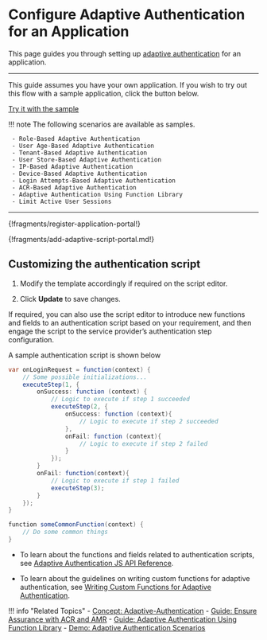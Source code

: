 # Configure Adaptive Authentication for an Application

This page guides you through setting up [adaptive authentication](../../concepts/authentication/adaptive-authentication) for an application. 

-----

This guide assumes you have your own application. If you wish to try out this flow with a sample application, click the button below. 

<a class="samplebtn_a" href="../../../quick-starts/adaptive-auth-overview"   rel="nofollow noopener">Try it with the sample</a>

!!! note
    The following scenarios are available as samples.

     - Role-Based Adaptive Authentication
     - User Age-Based Adaptive Authentication
     - Tenant-Based Adaptive Authentication
     - User Store-Based Adaptive Authentication
     - IP-Based Adaptive Authentication
     - Device-Based Adaptive Authentication
     - Login Attempts-Based Adaptive Authentication
     - ACR-Based Adaptive Authentication
     - Adaptive Authentication Using Function Library
     - Limit Active User Sessions

----

{!fragments/register-application-portal!}

{!fragments/add-adaptive-script-portal.md!}

## Customizing the authentication script

1. Modify the template accordingly if required on the script editor.

2. Click **Update** to save changes. 

If required, you can also use the script editor to introduce new functions and fields to an authentication script based on your requirement, and then engage the script to the service provider’s authentication step configuration. 

A sample authentication script is shown below 

```java
var onLoginRequest = function(context) {
    // Some possible initializations...
    executeStep(1, {
        onSuccess: function (context) {
            // Logic to execute if step 1 succeeded
            executeStep(2, {
                onSuccess: function (context){
                    // Logic to execute if step 2 succeeded
                },
                onFail: function (context){
                    // Logic to execute if step 2 failed
                }
            });
        }
        onFail: function(context){
            // Logic to execute if step 1 failed
            executeStep(3);
        }
    });
}

function someCommonFunction(context) {
    // Do some common things
}
```

- To learn about the functions and fields related to authentication scripts, see [Adaptive Authentication JS API Reference](insertlink).

- To learn about the guidelines on writing custom functions for adaptive authentication, see [Writing Custom Functions for Adaptive Authentication](insertlink).


!!! info "Related Topics"
    - [Concept: Adaptive-Authentication](../../concepts/authentication/adaptive-authentication)
    - [Guide: Ensure Assurance with ACR and AMR](../../adaptive-auth/work-with-acr-amr)
    - [Guide: Adaptive Authentication Using Function Library](../../adaptive-auth/adaptive-auth-with-function-lib)
    - [Demo: Adaptive Authentication Scenarios](../../../quick-starts/adaptive-auth-overview)